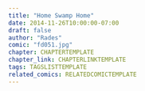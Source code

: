 ```yaml
---
title: "Home Swamp Home"
date: 2014-11-26T10:00:00-07:00
draft: false
author: "Rades"
comic: "fd051.jpg"
chapter: CHAPTERTEMPLATE
chapter_link: CHAPTERLINKTEMPLATE
tags: TAGSLISTTEMPLATE
related_comics: RELATEDCOMICTEMPLATE
---
```

